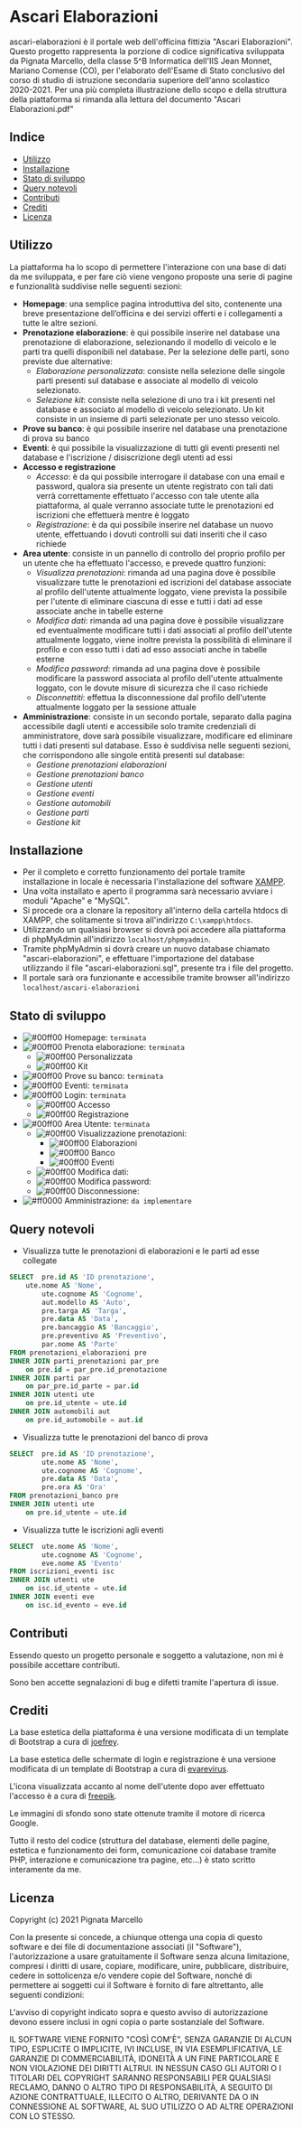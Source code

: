 # Ascari Elaborazioni
ascari-elaborazioni è il portale web dell'officina fittizia "Ascari Elaborazioni". Questo progetto rappresenta la porzione di codice significativa sviluppata da Pignata Marcello, della classe 5^B Informatica dell'IIS Jean Monnet, Mariano Comense (CO), per l'elaborato dell'Esame di Stato conclusivo del corso di studio di istruzione secondaria superiore dell'anno scolastico 2020-2021. Per una più completa illustrazione dello scopo e della struttura della piattaforma si rimanda alla lettura del documento "Ascari Elaborazioni.pdf"

## Indice

* [Utilizzo](#utilizzo)
* [Installazione](#installazione)
* [Stato di sviluppo](#stato-di-sviluppo)
* [Query notevoli](#query-notevoli)
* [Contributi](#contributi)
* [Crediti](#crediti)
* [Licenza](#licenza)

## Utilizzo
	 
La piattaforma ha lo scopo di permettere l'interazione con una base di dati da me sviluppata, e per fare ciò viene vengono proposte una serie di pagine e funzionalità suddivise nelle seguenti sezioni:
* **Homepage**: una semplice pagina introduttiva del sito, contenente una breve presentazione dell’officina e dei servizi offerti e i collegamenti a tutte le altre sezioni.
* **Prenotazione elaborazione**: è qui possibile inserire nel database una prenotazione di elaborazione, selezionando il modello di veicolo e le parti tra quelli disponibili nel database. Per la selezione delle parti, sono previste due alternative:
  * *Elaborazione personalizzata*: consiste nella selezione delle singole parti presenti sul database e associate al modello di veicolo selezionato.
  * *Selezione kit*: consiste nella selezione di uno tra i kit presenti nel database e associato al modello di veicolo selezionato. Un kit consiste in un insieme di parti selezionate per uno stesso veicolo.
* **Prove su banco**: è qui possibile inserire nel database una prenotazione di prova su banco
* **Eventi**: è qui possibile la visualizzazione di tutti gli eventi presenti nel database e l'iscrizione / disiscrizione degli utenti ad essi
* **Accesso e registrazione**
  * *Accesso*: è da qui possibile interrogare il database con una email e password, qualora sia presente un utente registrato con tali dati verrà correttamente effettuato l'accesso con tale utente alla piattaforma, al quale verranno associate tutte le prenotazioni ed iscrizioni che effettuerà mentre è loggato
  * *Registrazione*: è da qui possibile inserire nel database un nuovo utente, effettuando i dovuti controlli sui dati inseriti che il caso richiede
* **Area utente**: consiste in un pannello di controllo del proprio profilo per un utente che ha effettuato l'accesso, e prevede quattro funzioni:
  * *Visualizza prenotazioni*: rimanda ad una pagina dove è possibile visualizzare tutte le prenotazioni ed iscrizioni del database associate al profilo dell'utente attualmente loggato, viene prevista la possibile per l'utente di eliminare ciascuna di esse e tutti i dati ad esse associate anche in tabelle esterne
  * *Modifica dati*: rimanda ad una pagina dove è possibile visualizzare ed eventualmente modificare tutti i dati associati al profilo dell'utente attualmente loggato, viene inoltre prevista la possibilità di eliminare il profilo e con esso tutti i dati ad esso associati anche in tabelle esterne
  * *Modifica password*: rimanda ad una pagina dove è possibile modificare la password associata al profilo dell'utente attualmente loggato, con le dovute misure di sicurezza che il caso richiede
  * *Disconnettiti*: effettua la disconnessione dal profilo dell'utente attualmente loggato per la sessione attuale
* **Amministrazione**: consiste in un secondo portale, separato dalla pagina accessibile dagli utenti e accessibile solo tramite credenziali di amministratore, dove sarà possibile visualizzare, modificare ed eliminare tutti i dati presenti sul database. Esso è suddivisa nelle seguenti sezioni, che corrispondono alle singole entità presenti sul database:
  * *Gestione prenotazioni elaborazioni*
  * *Gestione prenotazioni banco*
  * *Gestione utenti*
  * *Gestione eventi*
  * *Gestione automobili*
  * *Gestione parti*
  * *Gestione kit*

## Installazione
* Per il completo e corretto funzionamento del portale tramite installazione in locale è necessaria l'installazione del software [XAMPP](https://www.apachefriends.org/).
* Una volta installato e aperto il programma sarà necessario avviare i moduli  "Apache" e "MySQL".
* Si procede ora a clonare la repository all'interno della cartella htdocs di XAMPP, che solitamente si trova all'indirizzo `C:\xampp\htdocs`.
* Utilizzando un qualsiasi browser si dovrà poi accedere alla piattaforma di phpMyAdmin all'indirizzo `localhost/phpmyadmin`.
* Tramite phpMyAdmin si dovrà creare un nuovo database chiamato "ascari-elaborazioni", e effettuare l'importazione del database utilizzando il file "ascari-elaborazioni.sql", presente tra i file del progetto.
* Il portale sarà ora funzionante e accessibile tramite browser all'indirizzo `localhost/ascari-elaborazioni`

## Stato di sviluppo
* ![#00ff00](https://via.placeholder.com/15/00ff00/000000?text=+) Homepage: `terminata`
* ![#00ff00](https://via.placeholder.com/15/00ff00/000000?text=+) Prenota elaborazione: `terminata`
  * ![#00ff00](https://via.placeholder.com/15/00ff00/000000?text=+) Personalizzata
  * ![#00ff00](https://via.placeholder.com/15/00ff00/000000?text=+) Kit
* ![#00ff00](https://via.placeholder.com/15/00ff00/000000?text=+) Prove su banco: `terminata`
* ![#00ff00](https://via.placeholder.com/15/00ff00/000000?text=+) Eventi: `terminata`
* ![#00ff00](https://via.placeholder.com/15/00ff00/000000?text=+) Login: `terminata`
  * ![#00ff00](https://via.placeholder.com/15/00ff00/000000?text=+) Accesso
  * ![#00ff00](https://via.placeholder.com/15/00ff00/000000?text=+) Registrazione
* ![#00ff00](https://via.placeholder.com/15/00ff00/000000?text=+) Area Utente: `terminata`
  * ![#00ff00](https://via.placeholder.com/15/00ff00/000000?text=+) Visualizzazione prenotazioni:
    * ![#00ff00](https://via.placeholder.com/15/00ff00/000000?text=+) Elaborazioni
    * ![#00ff00](https://via.placeholder.com/15/00ff00/000000?text=+) Banco
    * ![#00ff00](https://via.placeholder.com/15/00ff00/000000?text=+) Eventi
  * ![#00ff00](https://via.placeholder.com/15/00ff00/000000?text=+) Modifica dati:
  * ![#00ff00](https://via.placeholder.com/15/00ff00/000000?text=+) Modifica password:
  * ![#00ff00](https://via.placeholder.com/15/00ff00/000000?text=+) Disconnessione:
* ![#ff0000](https://via.placeholder.com/15/ff0000/000000?text=+) Amministrazione: `da implementare`

## Query notevoli

* Visualizza tutte le prenotazioni di elaborazioni e le parti ad esse collegate
```sql
SELECT 	pre.id AS 'ID prenotazione',
	ute.nome AS 'Nome',
        ute.cognome AS 'Cognome',
        aut.modello AS 'Auto',
        pre.targa AS 'Targa',
        pre.data AS 'Data',
        pre.bancaggio AS 'Bancaggio',
        pre.preventivo AS 'Preventivo',
        par.nome AS 'Parte'
FROM prenotazioni_elaborazioni pre
INNER JOIN parti_prenotazioni par_pre
    on pre.id = par_pre.id_prenotazione
INNER JOIN parti par
    on par_pre.id_parte = par.id
INNER JOIN utenti ute
    on pre.id_utente = ute.id
INNER JOIN automobili aut
    on pre.id_automobile = aut.id
```

* Visualizza tutte le prenotazioni del banco di prova
```sql
SELECT  pre.id AS 'ID prenotazione',
        ute.nome AS 'Nome',
        ute.cognome AS 'Cognome',
        pre.data AS 'Data',
        pre.ora AS 'Ora'
FROM prenotazioni_banco pre
INNER JOIN utenti ute
    on pre.id_utente = ute.id
```

* Visualizza tutte le iscrizioni agli eventi
```sql
SELECT  ute.nome AS 'Nome',
        ute.cognome AS 'Cognome',
        eve.nome AS 'Evento'
FROM iscrizioni_eventi isc
INNER JOIN utenti ute
    on isc.id_utente = ute.id
INNER JOIN eventi eve
    on isc.id_evento = eve.id
```

## Contributi
Essendo questo un progetto personale e soggetto a valutazione, non mi è possibile accettare contributi.

Sono ben accette segnalazioni di bug e difetti tramite l'apertura di issue.

## Crediti
La base estetica della piattaforma è una versione modificata di un template di Bootstrap a cura di [joefrey](https://colorlib.com/wp/author/joefreymahusay/).

La base estetica delle schermate di login e registrazione è una versione modificata di un template di Bootstrap a cura di [evarevirus](https://bootsnipp.com/evarevirus).

L'icona visualizzata accanto al nome dell'utente dopo aver effettuato l'accesso è a cura di [freepik](https://www.flaticon.com/authors/freepik).

Le immagini di sfondo sono state ottenute tramite il motore di ricerca Google.

Tutto il resto del codice (struttura del database, elementi delle pagine, estetica e funzionamento dei form, comunicazione coi database tramite PHP, interazione e comunicazione tra pagine, etc...) è stato scritto interamente da me.

## Licenza
Copyright (c) 2021 Pignata Marcello

Con la presente si concede, a chiunque ottenga una copia di questo software e dei file di documentazione associati (il "Software"), l'autorizzazione a usare gratuitamente il Software senza alcuna limitazione, compresi i diritti di usare, copiare, modificare, unire, pubblicare, distribuire, cedere in sottolicenza e/o vendere copie del Software, nonché di permettere ai soggetti cui il Software è fornito di fare altrettanto, alle seguenti condizioni:

L'avviso di copyright indicato sopra e questo avviso di autorizzazione devono essere inclusi in ogni copia o parte sostanziale del Software.

IL SOFTWARE VIENE FORNITO "COSÌ COM'È", SENZA GARANZIE DI ALCUN TIPO, ESPLICITE O IMPLICITE, IVI INCLUSE, IN VIA ESEMPLIFICATIVA, LE GARANZIE DI COMMERCIABILITÀ, IDONEITÀ A UN FINE PARTICOLARE E NON VIOLAZIONE DEI DIRITTI ALTRUI. IN NESSUN CASO GLI AUTORI O I TITOLARI DEL COPYRIGHT SARANNO RESPONSABILI PER QUALSIASI RECLAMO, DANNO O ALTRO TIPO DI RESPONSABILITÀ, A SEGUITO DI AZIONE CONTRATTUALE, ILLECITO O ALTRO, DERIVANTE DA O IN CONNESSIONE AL SOFTWARE, AL SUO UTILIZZO O AD ALTRE OPERAZIONI CON LO STESSO.
